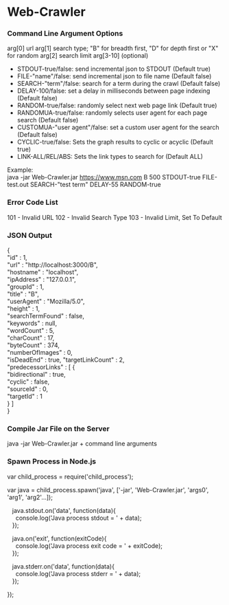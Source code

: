 # Web-Crawler

### Command Line Argument Options
arg[0] url
arg[1] search type; "B" for breadth first, "D" for depth first or "X" for random
arg[2] search limit
arg[3-10] (optional)
- STDOUT-true/false: send incremental json to STDOUT                        (Default true)
- FILE-"name"/false: send incremental json to file name                     (Default false)
- SEARCH-"term"/false: search for a term during the crawl                   (Default false)
- DELAY-100/false: set a delay in milliseconds between page indexing        (Default false)
- RANDOM-true/false: randomly select next web page link                     (Default true)
- RANDOMUA-true/false: randomly selects user agent for each page search     (Default false)
- CUSTOMUA-"user agent"/false: set a custom user agent for the search       (Default false)
- CYCLIC-true/false: Sets the graph results to cyclic or acyclic            (Default true)
- LINK-ALL/REL/ABS: Sets the link types to search for                       (Default ALL)

Example:  
java -jar Web-Crawler.jar https://www.msn.com B 500 STDOUT-true FILE-test.out SEARCH-"test term" DELAY-55 RANDOM-true

### Error Code List
101 - Invalid URL
102 - Invalid Search Type
103 - Invalid Limit, Set To Default

### JSON Output
{  
"id" : 1,  
"url" : "http://localhost:3000/B",  
"hostname" : "localhost",  
"ipAddress" : "127.0.0.1",  
"groupId" : 1,  
"title" : "B",  
"userAgent" : "Mozilla/5.0",  
"height" : 1,  
"searchTermFound" : false,  
"keywords" : null,  
"wordCount" : 5,  
"charCount" : 17,  
"byteCount" : 374,  
"numberOfImages" : 0,  
"isDeadEnd" : true,
"targetLinkCount" : 2,  
"predecessorLinks" : [ {  
    "bidirectional" : true,  
    "cyclic" : false,  
    "sourceId" : 0,  
    "targetId" : 1  
    } ]  
} 

### Compile Jar File on the Server
java -jar Web-Crawler.jar + command line arguments

### Spawn Process in Node.js
var child_process = require('child_process');

var java = child_process.spawn('java', ['-jar', 'Web-Crawler.jar', 'args0', 'arg1', 'arg2'...]);

&nbsp;&nbsp;  java.stdout.on('data', function(data){  
&nbsp;&nbsp;&nbsp;&nbsp;      console.log('Java process stdout =  ' + data);  
&nbsp;&nbsp;  });  

&nbsp;&nbsp;  java.on('exit', function(exitCode){  
&nbsp;&nbsp;&nbsp;&nbsp;      console.log('Java process exit code =  ' + exitCode);  
&nbsp;&nbsp;  });  

&nbsp;&nbsp;  java.stderr.on('data', function(data){  
&nbsp;&nbsp;&nbsp;&nbsp;        console.log('Java process stderr =  ' + data);  
&nbsp;&nbsp;  });  

});  
